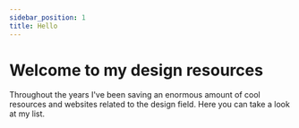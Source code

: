 ```yaml
---
sidebar_position: 1
title: Hello
---
```

# Welcome to my design resources

Throughout the years I've been saving an enormous amount of cool resources and websites related to the design field. Here you can take a look at my list.
